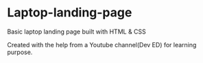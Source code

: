 # Laptop-landing-page
Basic laptop landing page built with HTML &amp; CSS

Created with the help from a Youtube channel(Dev ED) for learning purpose.
